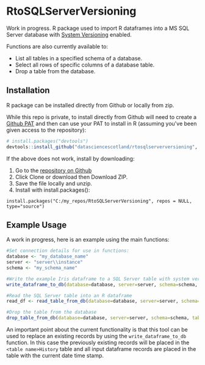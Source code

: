 # RtoSQLServerVersioning
Work in progress. R package used to import R dataframes into a MS SQL Server database with [System Versioning](https://docs.microsoft.com/en-us/sql/relational-databases/tables/creating-a-system-versioned-temporal-table?view=sql-server-ver15) enabled.  

Functions are also currently available to: 
- List all tables in a specified schema of a database. 
- Select all rows of specific columns of a database table.
- Drop a table from the database.  

## Installation
R package can be installed directly from Github or locally from zip.  

While this repo is private, to install directly from Github will need to create a [Github PAT](https://docs.github.com/en/authentication/keeping-your-account-and-data-secure/creating-a-personal-access-token) and then can use your PAT to install in R (assuming you've been given access to the repository):

```r
# install.packages("devtools")
devtools::install_github("datasciencescotland/rtosqlserverversioning", auth_token = "<my personal access token>")
```

If the above does not work, install by downloading:

1. Go to the [repository on Github](https://github.com/datasciencescotland/rtosqlserverversioning)
2. Click Clone or download then Download ZIP.
3. Save the file locally and unzip.
4. Install with install.packages():
```
install.packages("C:/my_repos/RtoSQLServerVersioning", repos = NULL, type="source")
```

## Example Usage
A work in progress, here is an example using the main functions:
```r
#Set connection details for use in functions:
database <- "my_database_name"
server <- "server\\instance"
schema <- "my_schema_name"

#Write the example Iris dataframe to a SQL Server table with system versioning (history table and start / end timestamps)
write_dataframe_to_db(database=database, server=server, schema=schema, table_name="test_iris", dataframe=iris)

#Read the SQL Server table into an R dataframe
read_df <- read_table_from_db(database=database, server=server, schema=schema, table_name="test_iris")

#Drop the table from the database
drop_table_from_db(database=database, server=server, schema=schema, table_name="test_iris")

```

An important point about the current functionality is that this tool can be used to replace an existing records by using the `write_dataframe_to_db` function. In this case the previously existing records will be placed in the `<table name>History` table and all input dataframe records are placed in the table with the current date time stamp.
